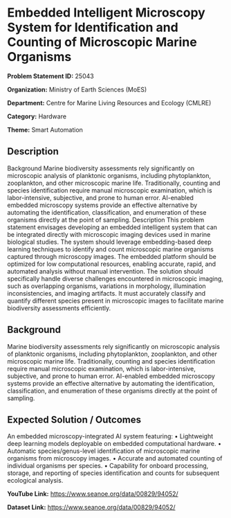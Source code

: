 # Embedded Intelligent Microscopy System for Identification and Counting of Microscopic Marine Organisms

**Problem Statement ID:** 25043

**Organization:** Ministry of Earth Sciences (MoES)

**Department:** Centre for Marine Living Resources and Ecology (CMLRE)

**Category:** Hardware

**Theme:** Smart Automation

## Description

Background Marine biodiversity assessments rely significantly on microscopic analysis of planktonic organisms, including phytoplankton, zooplankton, and other microscopic marine life. Traditionally, counting and species identification require manual microscopic examination, which is labor-intensive, subjective, and prone to human error. AI-enabled embedded microscopy systems provide an effective alternative by automating the identification, classification, and enumeration of these organisms directly at the point of sampling. Description This problem statement envisages developing an embedded intelligent system that can be integrated directly with microscopic imaging devices used in marine biological studies. The system should leverage embedding-based deep learning techniques to identify and count microscopic marine organisms captured through microscopy images. The embedded platform should be optimized for low computational resources, enabling accurate, rapid, and automated analysis without manual intervention. The solution should specifically handle diverse challenges encountered in microscopic imaging, such as overlapping organisms, variations in morphology, illumination inconsistencies, and imaging artifacts. It must accurately classify and quantify different species present in microscopic images to facilitate marine biodiversity assessments efficiently.

## Background

Marine biodiversity assessments rely significantly on microscopic analysis of planktonic organisms, including phytoplankton, zooplankton, and other microscopic marine life. Traditionally, counting and species identification require manual microscopic examination, which is labor-intensive, subjective, and prone to human error. AI-enabled embedded microscopy systems provide an effective alternative by automating the identification, classification, and enumeration of these organisms directly at the point of sampling.

## Expected Solution / Outcomes

An embedded microscopy-integrated AI system featuring: • Lightweight deep learning models deployable on embedded computational hardware. • Automatic species/genus-level identification of microscopic marine organisms from microscopy images. • Accurate and automated counting of individual organisms per species. • Capability for onboard processing, storage, and reporting of species identification and counts for subsequent ecological analysis.

**YouTube Link:** https://www.seanoe.org/data/00829/94052/

**Dataset Link:** https://www.seanoe.org/data/00829/94052/

